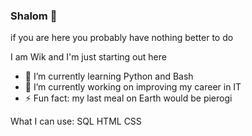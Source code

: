 ### Shalom 👋
if you are here you probably have nothing better to do

I am Wik and I'm just starting out here

- 🌱 I’m currently learning Python and Bash
- 🔭 I’m currently working on improving my career in IT
- ⚡ Fun fact: my last meal on Earth would be pierogi

What I can use:
SQL
HTML
CSS
<!--
**wiktoriastel/wiktoriastel** is a ✨ _special_ ✨ repository because its `README.md` (this file) appears on your GitHub profile.

Here are some ideas to get you started:

- 🔭 I’m currently working on ...
- 🌱 I’m currently learning ...
- 👯 I’m looking to collaborate on ...
- 🤔 I’m looking for help with ...
- 💬 Ask me about ...
- 📫 How to reach me: ...
- 😄 Pronouns: ...
- ⚡ Fun fact: ...
-->
